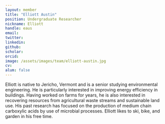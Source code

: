 ```yaml
---
layout: member
title: "Elliott Austin"
position: Undergraduate Researcher
nickname: Elliott
handle: eaus
email: 
twitter: 
linkedin: 
github: 
scholar: 
orcid: 
image: /assets/images/team/elliott-austin.jpg
cv: 
alum: false
---
```

Elliott is native to Jericho, Vermont and is a senior studying environmental engineering. He is particularly interested in improving energy efficiency in buildings. Having worked on farms for years, he is also interested in recovering resources from agricultural waste streams and sustainable land use. His past research has focused on the production of medium chain carboxylic acids by use of microbial processes. Elliott likes to ski, bike, and garden in his free time.

